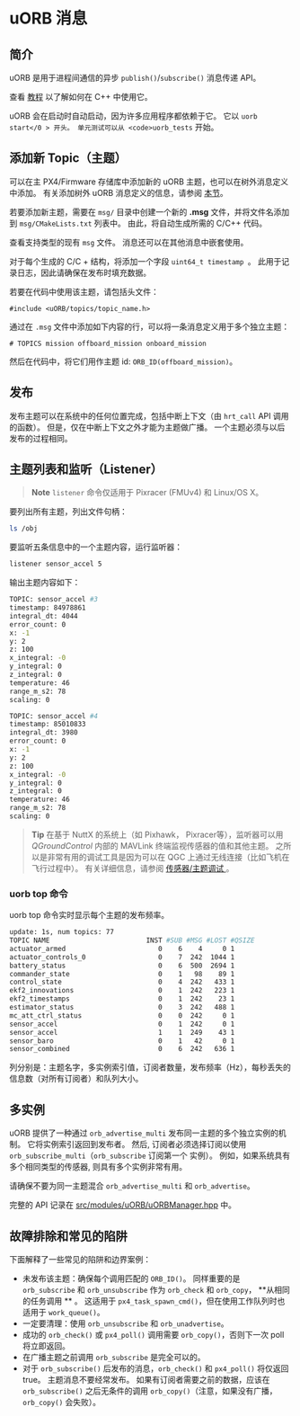 # uORB 消息

## 简介

uORB 是用于进程间通信的异步 `publish()`/`subscribe()` 消息传递 API。

查看 [教程](../apps/hello_sky.md) 以了解如何在 C++ 中使用它。

uORB 会在启动时自动启动，因为许多应用程序都依赖于它。 它以 `uorb start</0 > 开头。 单元测试可以从 <code>uorb_tests` 开始。

## 添加新 Topic（主题）

可以在主 PX4/Firmware 存储库中添加新的 uORB 主题，也可以在树外消息定义中添加。 有关添加树外 uORB 消息定义的信息，请参阅 [本节](../advanced/out_of_tree_modules.md#uorb_message_definitions)。

若要添加新主题，需要在 `msg/` 目录中创建一个新的 **.msg** 文件，并将文件名添加到 `msg/CMakeLists.txt` 列表中。 由此，将自动生成所需的 C/C++ 代码。

查看支持类型的现有 `msg` 文件。 消息还可以在其他消息中嵌套使用。

对于每个生成的 C/C + 结构，将添加一个字段 `uint64_t timestamp `。 此用于记录日志，因此请确保在发布时填充数据。

若要在代码中使用该主题，请包括头文件：

    #include <uORB/topics/topic_name.h>
    

通过在 `.msg` 文件中添加如下内容的行，可以将一条消息定义用于多个独立主题：

    # TOPICS mission offboard_mission onboard_mission
    

然后在代码中，将它们用作主题 id: `ORB_ID(offboard_mission)`。

## 发布

发布主题可以在系统中的任何位置完成，包括中断上下文（由 `hrt_call` API 调用的函数）。 但是，仅在中断上下文之外才能为主题做广播。 一个主题必须与以后发布的过程相同。

## 主题列表和监听（Listener）

> **Note** `listener` 命令仅适用于 Pixracer (FMUv4) 和 Linux/OS X。

要列出所有主题，列出文件句柄：

```sh
ls /obj
```

要监听五条信息中的一个主题内容，运行监听器：

```sh
listener sensor_accel 5
```

输出主题内容如下：

```sh
TOPIC: sensor_accel #3
timestamp: 84978861
integral_dt: 4044
error_count: 0
x: -1
y: 2
z: 100
x_integral: -0
y_integral: 0
z_integral: 0
temperature: 46
range_m_s2: 78
scaling: 0

TOPIC: sensor_accel #4
timestamp: 85010833
integral_dt: 3980
error_count: 0
x: -1
y: 2
z: 100
x_integral: -0
y_integral: 0
z_integral: 0
temperature: 46
range_m_s2: 78
scaling: 0
```

> **Tip** 在基于 NuttX 的系统上（如 Pixhawk， Pixracer等），监听器可以用 *QGroundControl* 内部的 MAVLink 终端监视传感器的值和其他主题。 之所以是非常有用的调试工具是因为可以在 QGC 上通过无线连接（比如飞机在飞行过程中）。 有关详细信息，请参阅 [传感器/主题调试 ](../debug/sensor_uorb_topic_debugging.md)。

### uorb top 命令

uorb top 命令实时显示每个主题的发布频率。

```sh
update: 1s, num topics: 77
TOPIC NAME                        INST #SUB #MSG #LOST #QSIZE
actuator_armed                       0    6    4     0 1
actuator_controls_0                  0    7  242  1044 1
battery_status                       0    6  500  2694 1
commander_state                      0    1   98    89 1
control_state                        0    4  242   433 1
ekf2_innovations                     0    1  242   223 1
ekf2_timestamps                      0    1  242    23 1
estimator_status                     0    3  242   488 1
mc_att_ctrl_status                   0    0  242     0 1
sensor_accel                         0    1  242     0 1
sensor_accel                         1    1  249    43 1
sensor_baro                          0    1   42     0 1
sensor_combined                      0    6  242   636 1
```

列分别是：主题名字，多实例索引值，订阅者数量，发布频率（Hz），每秒丢失的信息数（对所有订阅者）和队列大小。

## 多实例

uORB 提供了一种通过 `orb_advertise_multi` 发布同一主题的多个独立实例的机制。 它将实例索引返回到发布者。 然后, 订阅者必须选择订阅以使用 `orb_subscribe_multi`（`orb_subscribe` 订阅第一个 实例）。 例如，如果系统具有多个相同类型的传感器, 则具有多个实例非常有用。

请确保不要为同一主题混合 `orb_advertise_multi` 和 `orb_advertise`。

完整的 API 记录在 [src/modules/uORB/uORBManager.hpp](https://github.com/PX4/Firmware/blob/master/src/modules/uORB/uORBManager.hpp) 中。

## 故障排除和常见的陷阱

下面解释了一些常见的陷阱和边界案例：

- 未发布该主题：确保每个调用匹配的 `ORB_ID()`。 同样重要的是 `orb_subscribe` 和 `orb_unsubscribe` 作为 `orb_check` 和 `orb_copy`， **从相同的任务调用 ** 。 这适用于 `px4_task_spawn_cmd()`，但在使用工作队列时也适用于 `work_queue()`。
- 一定要清理：使用 `orb_unsubscribe` 和 `orb_unadvertise`。
- 成功的 `orb_check()` 或 `px4_poll()` 调用需要 `orb_copy()`，否则下一次 poll 将立即返回。
- 在广播主题之前调用 `orb_subscribe` 是完全可以的。
- 对于 `orb_subscribe()` 后发布的消息，`orb_check()` 和 `px4_poll()` 将仅返回 true。 主题消息不要经常发布。 如果有订阅者需要之前的数据，应该在`orb_subscribe()` 之后无条件的调用 `orb_copy()`（注意，如果没有广播， `orb_copy()` 会失败）。